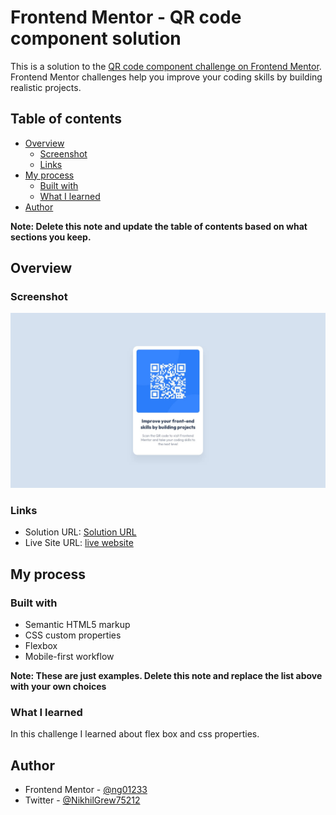 # Frontend Mentor - QR code component solution

This is a solution to the [QR code component challenge on Frontend Mentor](https://www.frontendmentor.io/challenges/qr-code-component-iux_sIO_H). Frontend Mentor challenges help you improve your coding skills by building realistic projects. 

## Table of contents

- [Overview](#overview)
  - [Screenshot](#screenshot)
  - [Links](#links)
- [My process](#my-process)
  - [Built with](#built-with)
  - [What I learned](#what-i-learned)
- [Author](#author)

**Note: Delete this note and update the table of contents based on what sections you keep.**

## Overview

### Screenshot

![](./design/desktop-design.jpg)

### Links

- Solution URL: [Solution URL](https://your-solution-url.com)
- Live Site URL: [live website](https://lucent-cupcake-d5dbcd.netlify.app/)

## My process

### Built with

- Semantic HTML5 markup
- CSS custom properties
- Flexbox
- Mobile-first workflow

**Note: These are just examples. Delete this note and replace the list above with your own choices**

### What I learned

In this challenge I learned about flex box and css properties. 


## Author

- Frontend Mentor - [@ng01233](https://www.frontendmentor.io/profile/ng01233)
- Twitter - [@NikhilGrew75212](https://www.twitter.com/NikhilGrew75212)


